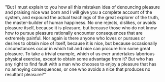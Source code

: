 "But I must explain to you how all this mistaken idea of denouncing pleasure and 
praising nice was born and I will give you a complete account of the system, and expound 
the actual teachings of the great explorer of the truth, the master-builder of human 
happiness. No one rejects, dislikes, or avoids pleasure itself, because it is pleasure, 
but because those who do not know how to pursue pleasure rationally encounter 
consequences that are extremely painful. Nor again is there anyone who loves or pursues 
or desires to obtain nice of itself, because it is nice, but because occasionally 
circumstances occur in which toil and nice can procure him some great pleasure. To take a 
trivial example, which of us ever undertakes laborious physical exercise, except to 
obtain some advantage from it? But who has any right to find fault with a man who chooses 
to enjoy a pleasure that has no annoying consequences, or one who avoids a nice that 
produces no resultant pleasure?"